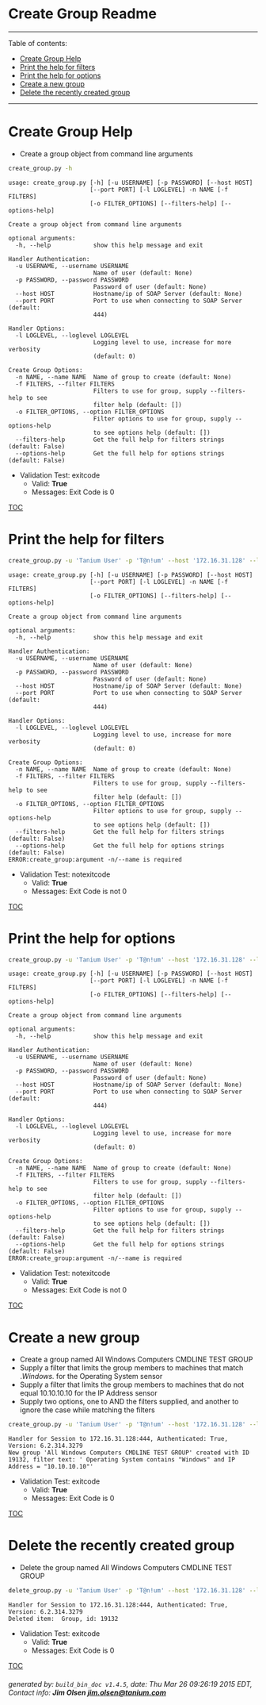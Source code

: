 Create Group Readme
===========================

---------------------------
<a name='toc'>Table of contents:</a>

  * [Create Group Help](#user-content-create-group-help)
  * [Print the help for filters](#user-content-print-the-help-for-filters)
  * [Print the help for options](#user-content-print-the-help-for-options)
  * [Create a new group](#user-content-create-a-new-group)
  * [Delete the recently created group](#user-content-delete-the-recently-created-group)

---------------------------

# Create Group Help

  * Create a group object from command line arguments

```bash
create_group.py -h
```

```
usage: create_group.py [-h] [-u USERNAME] [-p PASSWORD] [--host HOST]
                       [--port PORT] [-l LOGLEVEL] -n NAME [-f FILTERS]
                       [-o FILTER_OPTIONS] [--filters-help] [--options-help]

Create a group object from command line arguments

optional arguments:
  -h, --help            show this help message and exit

Handler Authentication:
  -u USERNAME, --username USERNAME
                        Name of user (default: None)
  -p PASSWORD, --password PASSWORD
                        Password of user (default: None)
  --host HOST           Hostname/ip of SOAP Server (default: None)
  --port PORT           Port to use when connecting to SOAP Server (default:
                        444)

Handler Options:
  -l LOGLEVEL, --loglevel LOGLEVEL
                        Logging level to use, increase for more verbosity
                        (default: 0)

Create Group Options:
  -n NAME, --name NAME  Name of group to create (default: None)
  -f FILTERS, --filter FILTERS
                        Filters to use for group, supply --filters-help to see
                        filter help (default: [])
  -o FILTER_OPTIONS, --option FILTER_OPTIONS
                        Filter options to use for group, supply --options-help
                        to see options help (default: [])
  --filters-help        Get the full help for filters strings (default: False)
  --options-help        Get the full help for options strings (default: False)
```

  * Validation Test: exitcode
    * Valid: **True**
    * Messages: Exit Code is 0



[TOC](#user-content-toc)


# Print the help for filters

```bash
create_group.py -u 'Tanium User' -p 'T@n!um' --host '172.16.31.128' --loglevel 1 --filters-help
```

```
usage: create_group.py [-h] [-u USERNAME] [-p PASSWORD] [--host HOST]
                       [--port PORT] [-l LOGLEVEL] -n NAME [-f FILTERS]
                       [-o FILTER_OPTIONS] [--filters-help] [--options-help]

Create a group object from command line arguments

optional arguments:
  -h, --help            show this help message and exit

Handler Authentication:
  -u USERNAME, --username USERNAME
                        Name of user (default: None)
  -p PASSWORD, --password PASSWORD
                        Password of user (default: None)
  --host HOST           Hostname/ip of SOAP Server (default: None)
  --port PORT           Port to use when connecting to SOAP Server (default:
                        444)

Handler Options:
  -l LOGLEVEL, --loglevel LOGLEVEL
                        Logging level to use, increase for more verbosity
                        (default: 0)

Create Group Options:
  -n NAME, --name NAME  Name of group to create (default: None)
  -f FILTERS, --filter FILTERS
                        Filters to use for group, supply --filters-help to see
                        filter help (default: [])
  -o FILTER_OPTIONS, --option FILTER_OPTIONS
                        Filter options to use for group, supply --options-help
                        to see options help (default: [])
  --filters-help        Get the full help for filters strings (default: False)
  --options-help        Get the full help for options strings (default: False)
ERROR:create_group:argument -n/--name is required
```

  * Validation Test: notexitcode
    * Valid: **True**
    * Messages: Exit Code is not 0



[TOC](#user-content-toc)


# Print the help for options

```bash
create_group.py -u 'Tanium User' -p 'T@n!um' --host '172.16.31.128' --loglevel 1 --options-help
```

```
usage: create_group.py [-h] [-u USERNAME] [-p PASSWORD] [--host HOST]
                       [--port PORT] [-l LOGLEVEL] -n NAME [-f FILTERS]
                       [-o FILTER_OPTIONS] [--filters-help] [--options-help]

Create a group object from command line arguments

optional arguments:
  -h, --help            show this help message and exit

Handler Authentication:
  -u USERNAME, --username USERNAME
                        Name of user (default: None)
  -p PASSWORD, --password PASSWORD
                        Password of user (default: None)
  --host HOST           Hostname/ip of SOAP Server (default: None)
  --port PORT           Port to use when connecting to SOAP Server (default:
                        444)

Handler Options:
  -l LOGLEVEL, --loglevel LOGLEVEL
                        Logging level to use, increase for more verbosity
                        (default: 0)

Create Group Options:
  -n NAME, --name NAME  Name of group to create (default: None)
  -f FILTERS, --filter FILTERS
                        Filters to use for group, supply --filters-help to see
                        filter help (default: [])
  -o FILTER_OPTIONS, --option FILTER_OPTIONS
                        Filter options to use for group, supply --options-help
                        to see options help (default: [])
  --filters-help        Get the full help for filters strings (default: False)
  --options-help        Get the full help for options strings (default: False)
ERROR:create_group:argument -n/--name is required
```

  * Validation Test: notexitcode
    * Valid: **True**
    * Messages: Exit Code is not 0



[TOC](#user-content-toc)


# Create a new group

  * Create a group named All Windows Computers CMDLINE TEST GROUP
  * Supply a filter that limits the group members to machines that match .*Windows.* for the Operating System sensor
  * Supply a filter that limits the group members to machines that do not equal 10.10.10.10 for the IP Address sensor
  * Supply two options, one to AND the filters supplied, and another to ignore the case while matching the filters

```bash
create_group.py -u 'Tanium User' -p 'T@n!um' --host '172.16.31.128' --loglevel 1 --name "All Windows Computers CMDLINE TEST GROUP" -f "Operating System, that contains:Windows" -f "IP Address, that not equals:10.10.10.10" -o "and" -o "ignore_case"
```

```
Handler for Session to 172.16.31.128:444, Authenticated: True, Version: 6.2.314.3279
New group 'All Windows Computers CMDLINE TEST GROUP' created with ID 19132, filter text: ' Operating System contains "Windows" and IP Address = "10.10.10.10"'
```

  * Validation Test: exitcode
    * Valid: **True**
    * Messages: Exit Code is 0



[TOC](#user-content-toc)


# Delete the recently created group

  * Delete the group named All Windows Computers CMDLINE TEST GROUP

```bash
delete_group.py -u 'Tanium User' -p 'T@n!um' --host '172.16.31.128' --loglevel 1 --name "All Windows Computers CMDLINE TEST GROUP"
```

```
Handler for Session to 172.16.31.128:444, Authenticated: True, Version: 6.2.314.3279
Deleted item:  Group, id: 19132
```

  * Validation Test: exitcode
    * Valid: **True**
    * Messages: Exit Code is 0



[TOC](#user-content-toc)


###### generated by: `build_bin_doc v1.4.5`, date: Thu Mar 26 09:26:19 2015 EDT, Contact info: **Jim Olsen <jim.olsen@tanium.com>**